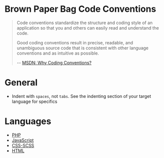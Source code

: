 # Brown Paper Bag Code Conventions

> Code conventions standardize the structure and coding style of an application so that you and others can easily read and understand the code.
> 
> Good coding conventions result in precise, readable, and unambiguous source code that is consistent with other language conventions and as intuitive as possible.
> 
>  -- [MSDN: Why Coding Conventions?](http://msdn.microsoft.com/en-us/library/aa733744(v=vs.60).aspx)

# General

 - Indent with `spaces`, not `tabs`. See the indenting section of your target language
 for specifics

# Languages

 - [PHP](https://github.com/BrownPaperBag/code-conventions/tree/master/php)
 - [JavaScript](https://github.com/BrownPaperBag/code-conventions/tree/master/javascript)
 - [CSS-SCSS](https://github.com/BrownPaperBag/code-conventions/tree/master/css-scss)
 - [HTML](https://github.com/BrownPaperBag/code-conventions/tree/master/html)
